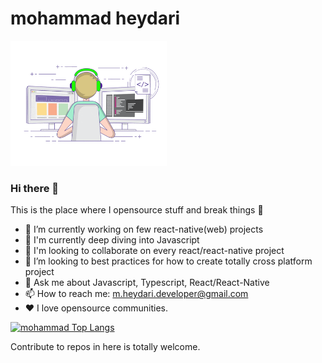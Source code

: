 # mohammad heydari
<img src="https://github.com/heydarideveloper/heydarideveloper/raw/master/heydarideveloper-mohammad%20heydari.gif" alt="Coder GIF" width="250" height="200"/>

### Hi there 👋
This is the place where I opensource stuff and break things :rofl:

- 🔭 I’m currently working on few react-native(web) projects
- 🌱 I'm currently deep diving into Javascript
- 👯 I'm looking to collaborate on every react/react-native project
- 🤔 I’m looking to best practices for how to create totally cross platform project
- 💬 Ask me about Javascript, Typescript, React/React-Native
- 📫 How to reach me: m.heydari.developer@gmail.com
- ❤️ I love opensource communities.

[![mohammad Top Langs](https://github-readme-stats.vercel.app/api/top-langs/?username=heydarideveloper&layout=compact&theme=algolia&count_private=true)](https://bit.ly/2DRJEXJ)

Contribute to repos in here is totally welcome.
